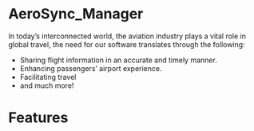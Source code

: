 # AeroSync_Manager
In today’s interconnected world, the aviation
industry plays a vital role in global travel, the need
for our software translates through the following:
- Sharing flight information in an accurate and
timely manner.
- Enhancing passengers’ airport experience.
- Facilitating travel
- and much more!

# Features

